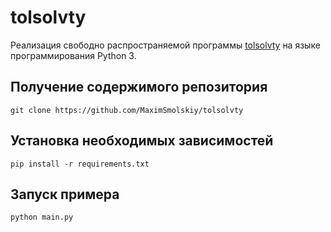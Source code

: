 # tolsolvty

Реализация свободно распространяемой программы [tolsolvty](http://www.nsc.ru/interval/) на языке программирования Python 3.

## Получение содержимого репозитория

```
git clone https://github.com/MaximSmolskiy/tolsolvty
```

## Установка необходимых зависимостей

```
pip install -r requirements.txt
```

## Запуск примера

```
python main.py
```


